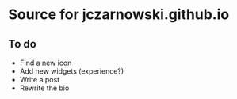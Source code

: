# Source for jczarnowski.github.io

## To do

  * Find a new icon
  * Add new widgets (experience?)
  * Write a post
  * Rewrite the bio
